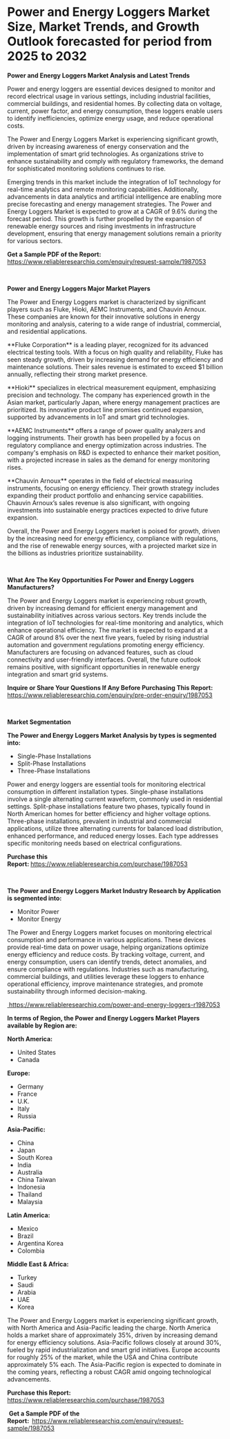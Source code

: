 <p><h1>Power and Energy Loggers Market Size, Market Trends, and Growth Outlook forecasted for period from 2025 to 2032</h1></p><p><strong>Power and Energy Loggers Market Analysis and Latest Trends</strong></p>
<p><p>Power and energy loggers are essential devices designed to monitor and record electrical usage in various settings, including industrial facilities, commercial buildings, and residential homes. By collecting data on voltage, current, power factor, and energy consumption, these loggers enable users to identify inefficiencies, optimize energy usage, and reduce operational costs. </p><p>The Power and Energy Loggers Market is experiencing significant growth, driven by increasing awareness of energy conservation and the implementation of smart grid technologies. As organizations strive to enhance sustainability and comply with regulatory frameworks, the demand for sophisticated monitoring solutions continues to rise. </p><p>Emerging trends in this market include the integration of IoT technology for real-time analytics and remote monitoring capabilities. Additionally, advancements in data analytics and artificial intelligence are enabling more precise forecasting and energy management strategies. The Power and Energy Loggers Market is expected to grow at a CAGR of 9.6% during the forecast period. This growth is further propelled by the expansion of renewable energy sources and rising investments in infrastructure development, ensuring that energy management solutions remain a priority for various sectors.</p></p>
<p><strong>Get a Sample PDF of the Report:&nbsp;</strong> <a href="https://www.reliableresearchiq.com/enquiry/request-sample/1987053?utm_campaign=2754&utm_medium=2&utm_source=Github&utm_content=ia&utm_term=12042025&utm_id=power-and-energy-loggers">https://www.reliableresearchiq.com/enquiry/request-sample/1987053</a></p>
<p>&nbsp;</p>
<p><strong>Power and Energy Loggers Major Market Players</strong></p>
<p><p>The Power and Energy Loggers market is characterized by significant players such as Fluke, Hioki, AEMC Instruments, and Chauvin Arnoux. These companies are known for their innovative solutions in energy monitoring and analysis, catering to a wide range of industrial, commercial, and residential applications.</p><p>**Fluke Corporation** is a leading player, recognized for its advanced electrical testing tools. With a focus on high quality and reliability, Fluke has seen steady growth, driven by increasing demand for energy efficiency and maintenance solutions. Their sales revenue is estimated to exceed $1 billion annually, reflecting their strong market presence.</p><p>**Hioki** specializes in electrical measurement equipment, emphasizing precision and technology. The company has experienced growth in the Asian market, particularly Japan, where energy management practices are prioritized. Its innovative product line promises continued expansion, supported by advancements in IoT and smart grid technologies.</p><p>**AEMC Instruments** offers a range of power quality analyzers and logging instruments. Their growth has been propelled by a focus on regulatory compliance and energy optimization across industries. The company's emphasis on R&D is expected to enhance their market position, with a projected increase in sales as the demand for energy monitoring rises.</p><p>**Chauvin Arnoux** operates in the field of electrical measuring instruments, focusing on energy efficiency. Their growth strategy includes expanding their product portfolio and enhancing service capabilities. Chauvin Arnoux’s sales revenue is also significant, with ongoing investments into sustainable energy practices expected to drive future expansion.</p><p>Overall, the Power and Energy Loggers market is poised for growth, driven by the increasing need for energy efficiency, compliance with regulations, and the rise of renewable energy sources, with a projected market size in the billions as industries prioritize sustainability.</p></p>
<p>&nbsp;</p>
<p><strong>What Are The Key Opportunities For Power and Energy Loggers Manufacturers?</strong></p>
<p><p>The Power and Energy Loggers market is experiencing robust growth, driven by increasing demand for efficient energy management and sustainability initiatives across various sectors. Key trends include the integration of IoT technologies for real-time monitoring and analytics, which enhance operational efficiency. The market is expected to expand at a CAGR of around 8% over the next five years, fueled by rising industrial automation and government regulations promoting energy efficiency. Manufacturers are focusing on advanced features, such as cloud connectivity and user-friendly interfaces. Overall, the future outlook remains positive, with significant opportunities in renewable energy integration and smart grid systems.</p></p>
<p><strong>Inquire or Share Your Questions If Any Before Purchasing This Report:</strong> <a href="https://www.reliableresearchiq.com/enquiry/pre-order-enquiry/1987053?utm_campaign=2754&utm_medium=2&utm_source=Github&utm_content=ia&utm_term=12042025&utm_id=power-and-energy-loggers">https://www.reliableresearchiq.com/enquiry/pre-order-enquiry/1987053</a></p>
<p>&nbsp;</p>
<p><strong>Market Segmentation</strong></p>
<p><strong>The Power and Energy Loggers Market Analysis by types is segmented into:</strong></p>
<p><ul><li>Single-Phase Installations</li><li>Split-Phase Installations</li><li>Three-Phase Installations</li></ul></p>
<p><p>Power and energy loggers are essential tools for monitoring electrical consumption in different installation types. Single-phase installations involve a single alternating current waveform, commonly used in residential settings. Split-phase installations feature two phases, typically found in North American homes for better efficiency and higher voltage options. Three-phase installations, prevalent in industrial and commercial applications, utilize three alternating currents for balanced load distribution, enhanced performance, and reduced energy losses. Each type addresses specific monitoring needs based on electrical configurations.</p></p>
<p><strong>Purchase this Report:&nbsp;</strong><a href="https://www.reliableresearchiq.com/purchase/1987053?utm_campaign=2754&utm_medium=2&utm_source=Github&utm_content=ia&utm_term=12042025&utm_id=power-and-energy-loggers">https://www.reliableresearchiq.com/purchase/1987053</a></p>
<p>&nbsp;</p>
<p><strong>The Power and Energy Loggers Market Industry Research by Application is segmented into:</strong></p>
<p><ul><li>Monitor Power</li><li>Monitor Energy</li></ul></p>
<p><p>The Power and Energy Loggers market focuses on monitoring electrical consumption and performance in various applications. These devices provide real-time data on power usage, helping organizations optimize energy efficiency and reduce costs. By tracking voltage, current, and energy consumption, users can identify trends, detect anomalies, and ensure compliance with regulations. Industries such as manufacturing, commercial buildings, and utilities leverage these loggers to enhance operational efficiency, improve maintenance strategies, and promote sustainability through informed decision-making.</p></p>
<p><a href="https://www.reliableresearchiq.com/power-and-energy-loggers-r1987053?utm_campaign=2754&utm_medium=2&utm_source=Github&utm_content=ia&utm_term=12042025&utm_id=power-and-energy-loggers">&nbsp;https://www.reliableresearchiq.com/power-and-energy-loggers-r1987053</a></p>
<p><strong>In terms of Region, the Power and Energy Loggers Market Players available by Region are:</strong></p>
<p>
    <p> <strong> North America: </strong>
        <ul>
            <li>United States</li>
            <li>Canada</li>
        </ul>
        </p> 
    <p> <strong> Europe: </strong>
        <ul>
            <li>Germany</li>
            <li>France</li>
            <li>U.K.</li>
            <li>Italy</li>
            <li>Russia</li>
        </ul>
        </p> 
    <p> <strong> Asia-Pacific: </strong>
        <ul>
            <li>China</li>
            <li>Japan</li>
            <li>South Korea</li>
            <li>India</li>
            <li>Australia</li>
            <li>China Taiwan</li>
            <li>Indonesia</li>
            <li>Thailand</li>
            <li>Malaysia</li>
        </ul>
        </p> 
    <p> <strong> Latin America: </strong>
        <ul>
            <li>Mexico</li>
            <li>Brazil</li>
            <li>Argentina Korea</li>
            <li>Colombia</li>
        </ul>
        </p> 
    <p> <strong> Middle East & Africa: </strong>
        <ul>
            <li>Turkey</li>
            <li>Saudi</li>
            <li>Arabia</li>
            <li>UAE</li>
            <li>Korea</li>
        </ul>
    </p>
    </p>
<p><p>The Power and Energy Loggers market is experiencing significant growth, with North America and Asia-Pacific leading the charge. North America holds a market share of approximately 35%, driven by increasing demand for energy efficiency solutions. Asia-Pacific follows closely at around 30%, fueled by rapid industrialization and smart grid initiatives. Europe accounts for roughly 25% of the market, while the USA and China contribute approximately 5% each. The Asia-Pacific region is expected to dominate in the coming years, reflecting a robust CAGR amid ongoing technological advancements.</p></p>
<p><strong>Purchase this Report: </strong><a href="https://www.reliableresearchiq.com/purchase/1987053?utm_campaign=2754&utm_medium=2&utm_source=Github&utm_content=ia&utm_term=12042025&utm_id=power-and-energy-loggers">https://www.reliableresearchiq.com/purchase/1987053</a></p>
<p>&nbsp;<strong>Get a Sample PDF of the Report:&nbsp;&nbsp;</strong><a href="https://www.reliableresearchiq.com/enquiry/request-sample/1987053?utm_campaign=2754&utm_medium=2&utm_source=Github&utm_content=ia&utm_term=12042025&utm_id=power-and-energy-loggers">https://www.reliableresearchiq.com/enquiry/request-sample/1987053</a></p>
<p><strong></strong></p>
<p><p></p><p></p><p></p></p>